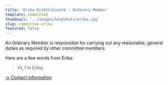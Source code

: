 ```yaml
---
title: 'Erika Krikščiūnaitė – Ordinary Member'
template: committee
thumbnail: '../images/headshots/erika.jpg'
slug: committee-erika
featured: false
---
```


An Ordinary Member is responsible for carrying out any reasonable,
general duties as required by other committee members.

Here are a few words from Erika:

> Hi, I'm Erika.

[→ Contact information](/contact/)